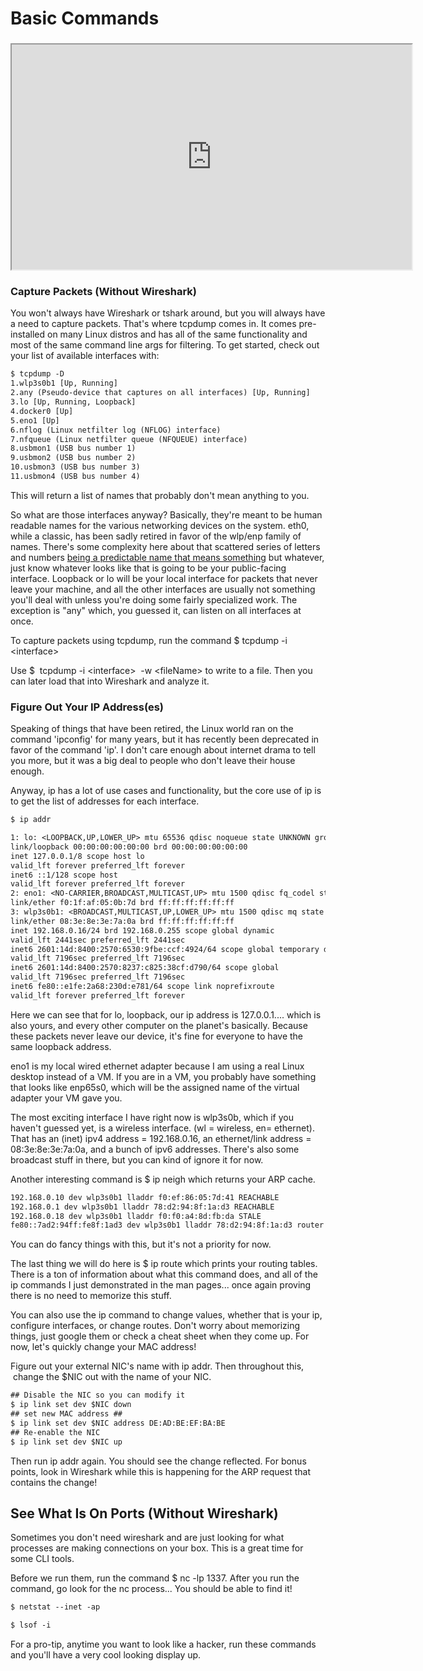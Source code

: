 # Basic Commands

### <iframe allowfullscreen height="360" src="https://www.youtube.com/embed/woeihlAomTE?wmode=opaque" width="640"></iframe> 

### Capture Packets (Without Wireshark)

You won't always have Wireshark or tshark around, but you will always
have a need to capture packets. That's where tcpdump comes in. It comes
pre-installed on many Linux distros and has all of the same
functionality and most of the same command line args for filtering. To
get started, check out your list of available interfaces with:

``` default
$ tcpdump -D 
1.wlp3s0b1 [Up, Running]
2.any (Pseudo-device that captures on all interfaces) [Up, Running]
3.lo [Up, Running, Loopback]
4.docker0 [Up]
5.eno1 [Up]
6.nflog (Linux netfilter log (NFLOG) interface)
7.nfqueue (Linux netfilter queue (NFQUEUE) interface)
8.usbmon1 (USB bus number 1)
9.usbmon2 (USB bus number 2)
10.usbmon3 (USB bus number 3)
11.usbmon4 (USB bus number 4)
```

This will return a list of names that probably don't mean anything to
you.

So what are those interfaces anyway? Basically, they're meant to be
human readable names for the various networking devices on the system.
eth0, while a classic, has been sadly retired in favor of the wlp/enp
family of names. There's some complexity here about that scattered
series of letters and numbers [being a predictable name that means
something](https://serverfault.com/questions/965873/how-to-determine-predictable-name-of-network-interface)
but whatever, just know whatever looks like that is going to be your
public-facing interface. Loopback or lo will be your local interface for
packets that never leave your machine, and all the other interfaces are
usually not something you'll deal with unless you're doing some fairly
specialized work. The exception is "any" which, you guessed it, can
listen on all interfaces at once.

To capture packets using tcpdump, run the command $ tcpdump -i
\<interface\>  

Use $  tcpdump -i \<interface\>  -w \<fileName\> to write to a file.
Then you can later load that into Wireshark and analyze it.

### Figure Out Your IP Address(es)

Speaking of things that have been retired, the Linux world ran on the
command 'ipconfig' for many years, but it has recently been deprecated
in favor of the command 'ip'. I don't care enough about internet drama
to tell you more, but it was a big deal to people who don't leave their
house enough. 

Anyway, ip has a lot of use cases and functionality, but the core use of
ip is to get the list of addresses for each interface. 

``` default
$ ip addr 

1: lo: <LOOPBACK,UP,LOWER_UP> mtu 65536 qdisc noqueue state UNKNOWN group default
link/loopback 00:00:00:00:00:00 brd 00:00:00:00:00:00
inet 127.0.0.1/8 scope host lo
valid_lft forever preferred_lft forever
inet6 ::1/128 scope host
valid_lft forever preferred_lft forever
2: eno1: <NO-CARRIER,BROADCAST,MULTICAST,UP> mtu 1500 qdisc fq_codel state
link/ether f0:1f:af:05:0b:7d brd ff:ff:ff:ff:ff:ff
3: wlp3s0b1: <BROADCAST,MULTICAST,UP,LOWER_UP> mtu 1500 qdisc mq state UP
link/ether 08:3e:8e:3e:7a:0a brd ff:ff:ff:ff:ff:ff
inet 192.168.0.16/24 brd 192.168.0.255 scope global dynamic
valid_lft 2441sec preferred_lft 2441sec
inet6 2601:14d:8400:2570:6530:9fbe:ccf:4924/64 scope global temporary dynamic
valid_lft 7196sec preferred_lft 7196sec
inet6 2601:14d:8400:2570:8237:c825:38cf:d790/64 scope global
valid_lft 7196sec preferred_lft 7196sec
inet6 fe80::e1fe:2a68:230d:e781/64 scope link noprefixroute
valid_lft forever preferred_lft forever
```

  

Here we can see that for lo, loopback, our ip address is 127.0.0.1....
which is also yours, and every other computer on the planet's basically.
Because these packets never leave our device, it's fine for everyone to
have the same loopback address. 

eno1 is my local wired ethernet adapter because I am using a real Linux
desktop instead of a VM. If you are in a VM, you probably have something
that looks like enp65s0, which will be the assigned name of the virtual
adapter your VM gave you.

The most exciting interface I have right now is wlp3s0b, which if you
haven't guessed yet, is a wireless interface. (wl = wireless, en=
ethernet). That has an (inet) ipv4 address = 192.168.0.16, an
ethernet/link address = 08:3e:8e:3e:7a:0a, and a bunch of ipv6
addresses. There's also some broadcast stuff in there, but you can kind
of ignore it for now.

Another interesting command is $ ip neigh which returns your ARP cache. 

``` default
192.168.0.10 dev wlp3s0b1 lladdr f0:ef:86:05:7d:41 REACHABLE
192.168.0.1 dev wlp3s0b1 lladdr 78:d2:94:8f:1a:d3 REACHABLE
192.168.0.18 dev wlp3s0b1 lladdr f0:f0:a4:8d:fb:da STALE
fe80::7ad2:94ff:fe8f:1ad3 dev wlp3s0b1 lladdr 78:d2:94:8f:1a:d3 router STALE
```

You can do fancy things with this, but it's not a priority for now.

The last thing we will do here is $ ip route which prints your routing
tables. There is a ton of information about what this command does, and
all of the ip commands I just demonstrated in the man pages... once
again proving there is no need to memorize this stuff.

You can also use the ip command to change values, whether that is your
ip, configure interfaces, or change routes. Don't worry about memorizing
things, just google them or check a cheat sheet when they come up. For
now, let's quickly change your MAC address!

Figure out your external NIC's name with ip addr. Then throughout this,
 change the $NIC out with the name of your NIC.

``` default
## Disable the NIC so you can modify it
$ ip link set dev $NIC down
## set new MAC address ##
$ ip link set dev $NIC address DE:AD:BE:EF:BA:BE
## Re-enable the NIC
$ ip link set dev $NIC up
```

Then run ip addr again. You should see the change reflected. For bonus
points, look in Wireshark while this is happening for the ARP request
that contains the change!

  

## See What Is On Ports (Without Wireshark)

Sometimes you don't need wireshark and are just looking for what
processes are making connections on your box. This is a great time for
some CLI tools.

Before we run them, run the command $ nc -lp 1337. After you run the
command, go look for the nc process... You should be able to find it! 

``` default
$ netstat --inet -ap
```

``` default
$ lsof -i
```

For a pro-tip, anytime you want to look like a hacker, run these
commands and you'll have a very cool looking display up.
